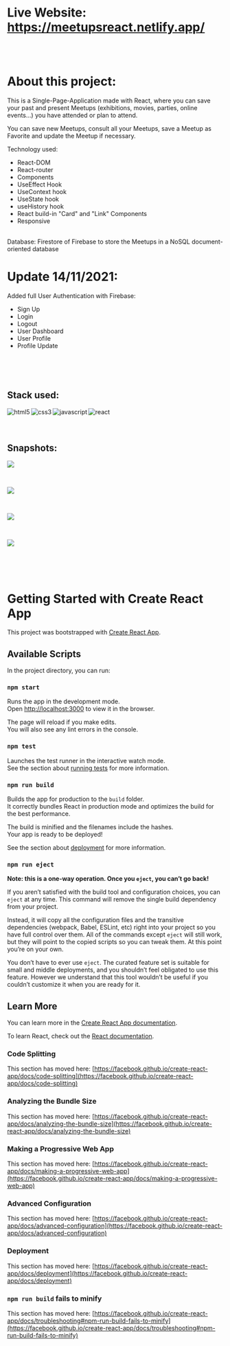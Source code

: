 # Live Website: https://meetupsreact.netlify.app/

<br>
<br>

# About this project:

This is a Single-Page-Application made with React, where you can save your past and present Meetups (exhibitions, movies, parties, online events...) you have attended or plan to attend.

You can save new Meetups, consult all your Meetups, save a Meetup as Favorite and update the Meetup if necessary.

Technology used:

<ul>
<li>React-DOM</li>
<li>React-router</li>
<li>Components</li>
<li>UseEffect Hook</li>
<li>UseContext hook</li>
<li>UseState hook</li>
<li>useHistory hook</li>
<li>React build-in "Card" and "Link" Components</li>
<li>Responsive</li>
</ul>

<br>
Database: Firestore of Firebase to store the Meetups in a NoSQL document-oriented database
<br>

# Update 14/11/2021:

Added full User Authentication with Firebase:

<ul>
<li>Sign Up</li>
<li>Login</li>
<li>Logout</li>
<li>User Dashboard</li>
<li>User Profile</li>
<li>Profile Update</li>
</ul>

<br>  
<br>  
<br>

## Stack used:

<img align="left" alt="html5" src="https://img.shields.io/badge/-HTML-F64A1D?&style=for-the-badge&logo=html5&logoColor=white" />
<img align="left" alt="css3" src="https://img.shields.io/badge/-CSS-2962E9?&style=for-the-badge&logo=css3&logoColor=white" />
<img align="left" alt="javascript" src="https://img.shields.io/badge/-JAVASCRIPT-D89606?&style=for-the-badge&logo=javascript&logoColor=white" />
<img align="left" alt="react" src="https://img.shields.io/badge/-react-4600b7?&style=for-the-badge&logo=react&logoColor=white" />

<br>  
<br>  
<br>

## Snapshots:

![](meetups1.png)

<br>

![](meetups2.png)

<br>

![](meetups3.png)

<br>

![](meetups4.png)

<br>  
<br>  
<br>

# Getting Started with Create React App

This project was bootstrapped with [Create React App](https://github.com/facebook/create-react-app).

## Available Scripts

In the project directory, you can run:

### `npm start`

Runs the app in the development mode.\
Open [http://localhost:3000](http://localhost:3000) to view it in the browser.

The page will reload if you make edits.\
You will also see any lint errors in the console.

### `npm test`

Launches the test runner in the interactive watch mode.\
See the section about [running tests](https://facebook.github.io/create-react-app/docs/running-tests) for more information.

### `npm run build`

Builds the app for production to the `build` folder.\
It correctly bundles React in production mode and optimizes the build for the best performance.

The build is minified and the filenames include the hashes.\
Your app is ready to be deployed!

See the section about [deployment](https://facebook.github.io/create-react-app/docs/deployment) for more information.

### `npm run eject`

**Note: this is a one-way operation. Once you `eject`, you can’t go back!**

If you aren’t satisfied with the build tool and configuration choices, you can `eject` at any time. This command will remove the single build dependency from your project.

Instead, it will copy all the configuration files and the transitive dependencies (webpack, Babel, ESLint, etc) right into your project so you have full control over them. All of the commands except `eject` will still work, but they will point to the copied scripts so you can tweak them. At this point you’re on your own.

You don’t have to ever use `eject`. The curated feature set is suitable for small and middle deployments, and you shouldn’t feel obligated to use this feature. However we understand that this tool wouldn’t be useful if you couldn’t customize it when you are ready for it.

## Learn More

You can learn more in the [Create React App documentation](https://facebook.github.io/create-react-app/docs/getting-started).

To learn React, check out the [React documentation](https://reactjs.org/).

### Code Splitting

This section has moved here: [https://facebook.github.io/create-react-app/docs/code-splitting](https://facebook.github.io/create-react-app/docs/code-splitting)

### Analyzing the Bundle Size

This section has moved here: [https://facebook.github.io/create-react-app/docs/analyzing-the-bundle-size](https://facebook.github.io/create-react-app/docs/analyzing-the-bundle-size)

### Making a Progressive Web App

This section has moved here: [https://facebook.github.io/create-react-app/docs/making-a-progressive-web-app](https://facebook.github.io/create-react-app/docs/making-a-progressive-web-app)

### Advanced Configuration

This section has moved here: [https://facebook.github.io/create-react-app/docs/advanced-configuration](https://facebook.github.io/create-react-app/docs/advanced-configuration)

### Deployment

This section has moved here: [https://facebook.github.io/create-react-app/docs/deployment](https://facebook.github.io/create-react-app/docs/deployment)

### `npm run build` fails to minify

This section has moved here: [https://facebook.github.io/create-react-app/docs/troubleshooting#npm-run-build-fails-to-minify](https://facebook.github.io/create-react-app/docs/troubleshooting#npm-run-build-fails-to-minify)
